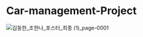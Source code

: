 # Car-management-Project

![김동한_조한나_포스터_최종 (1)_page-0001](https://github.com/ohchannah/Car-management-Project/assets/49439308/d3cb1055-0e42-4ab5-9cf7-32fc1939d27c)
